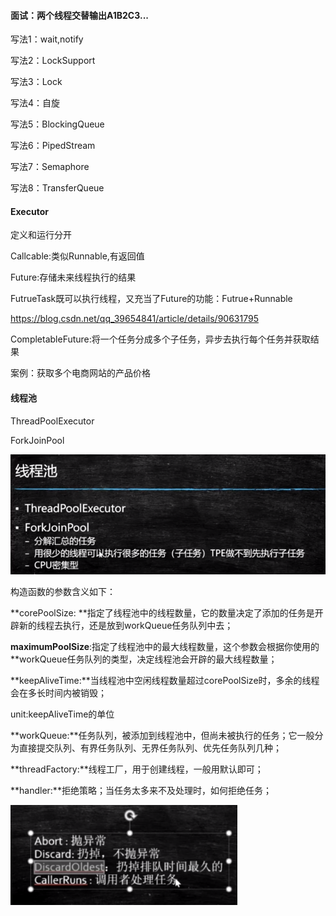 #### 面试：两个线程交替输出A1B2C3...

写法1：wait,notify

写法2：LockSupport

写法3：Lock

写法4：自旋

写法5：BlockingQueue

写法6：PipedStream

写法7：Semaphore

写法8：TransferQueue

#### Executor

定义和运行分开

Callcable:类似Runnable,有返回值

Future:存储未来线程执行的结果

FutrueTask既可以执行线程，又充当了Future的功能：Futrue+Runnable

https://blog.csdn.net/qq_39654841/article/details/90631795

CompletableFuture:将一个任务分成多个子任务，异步去执行每个任务并获取结果

案例：获取多个电商网站的产品价格

#### 线程池

ThreadPoolExecutor

ForkJoinPool

<img src="8.详解线程池：自定义线程池，JDK自带线程池，ForkJoin，源码解析等(一）.assets/image-20201024101038741.png" alt="image-20201024101038741" style="zoom:150%;" />

构造函数的参数含义如下：

**corePoolSize: **指定了线程池中的线程数量，它的数量决定了添加的任务是开辟新的线程去执行，还是放到workQueue任务队列中去；

**maximumPoolSize**:指定了线程池中的最大线程数量，这个参数会根据你使用的\**workQueue任务队列的类型，决定线程池会开辟的最大线程数量；

**keepAliveTime:**当线程池中空闲线程数量超过corePoolSize时，多余的线程会在多长时间内被销毁；

unit:keepAliveTime的单位

**workQueue:**任务队列，被添加到线程池中，但尚未被执行的任务；它一般分为直接提交队列、有界任务队列、无界任务队列、优先任务队列几种；

**threadFactory:**线程工厂，用于创建线程，一般用默认即可；

**handler:**拒绝策略；当任务太多来不及处理时，如何拒绝任务；

<img src="8.详解线程池：自定义线程池，JDK自带线程池，ForkJoin，源码解析等(一）.assets/1603507604521-1603507720084.png" alt="1603507604521" style="zoom:80%;" />

